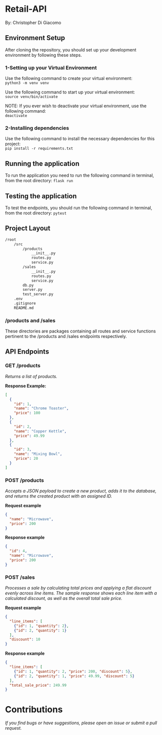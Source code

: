 # Retail-API
By: Christopher Di Giacomo

## Environment Setup
After cloning the repository, you should set up your development environment by following these steps. 

### 1-Setting up your Virtual Environment
Use the following command to create your virtual environment:  
`python3 -m venv venv`  

Use the following command to start up your virtual environment:  
`source venv/bin/activate`  

NOTE: If you ever wish to deactivate your virtual environment, use the following command:  
`deactivate`  

### 2-Installing dependencies
Use the following command to install the necessary dependencies for this project:  
`pip install -r requirements.txt`

## Running the application
To run the application you need to run the following command in terminal, from the root directory:
`flask run`

## Testing the application
To test the endpoints, you should run the following command in terminal, from the root directory:
`pytest`

## Project Layout
```bash
/root
    /src
        /products
            __init__.py
            routes.py
            service.py
        /sales
            __init__.py
            routes.py
            service.py
        db.py
        server.py
        test_server.py
    .env
    .gitignore
    README.md
```

### /products and /sales
These directories are packages containing all routes and service functions pertinent to the /products and /sales endpoints respectively.

## API Endpoints

### GET /products
_Returns a list of products._

**Response Example:**
```json
[
  {
    "id": 1,
    "name": "Chrome Toaster",
    "price": 100
  },
  {
    "id": 2,
    "name": "Copper Kettle",
    "price": 49.99
  },
  {
    "id": 3,
    "name": "Mixing Bowl",
    "price": 20
  }
]
```

### POST /products
_Accepts a JSON payload to create a new product, adds it to the database, and returns the created product with an assigned ID._

**Request example**
```json
{
  "name": "Microwave",
  "price": 200
}
```

**Response example**
```json
{
  "id": 4,
  "name": "Microwave",
  "price": 200
}
```

### POST /sales
_Processes a sale by calculating total prices and applying a flat discount evenly across line items. The sample response shows each line item with a calculated discount, as well as the overall total sale price._

**Request example**
```json
{
  "line_items": [
    {"id": 1, "quantity": 2},
    {"id": 2, "quantity": 1}
  ],
  "discount": 10
}
```

**Response example**
```json
{
  "line_items": [
    {"id": 1, "quantity": 2, "price": 200, "discount": 5},
    {"id": 2, "quantity": 1, "price": 49.99, "discount": 5}
  ],
  "total_sale_price": 249.99
}
```

# Contributions
_If you find bugs or have suggestions, please open an issue or submit a pull request._
